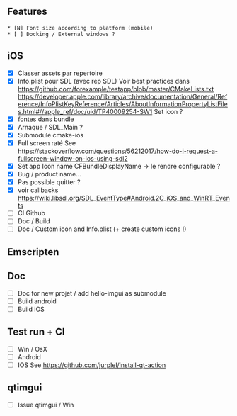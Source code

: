## Features
    * [N] Font size according to platform (mobile)
    * [ ] Docking / External windows ?
     
## iOS
* [X] Classer assets par repertoire
* [X] Info.plist pour SDL (avec rep SDL)
    Voir best practices dans https://github.com/forexample/testapp/blob/master/CMakeLists.txt
    https://developer.apple.com/library/archive/documentation/General/Reference/InfoPlistKeyReference/Articles/AboutInformationPropertyListFiles.html#//apple_ref/doc/uid/TP40009254-SW1
    Set icon ?
* [X] fontes dans bundle
* [X] Arnaque / SDL_Main ?
* [X] Submodule cmake-ios
* [X] Full screen raté
    See https://stackoverflow.com/questions/56212017/how-do-i-request-a-fullscreen-window-on-ios-using-sdl2
* [X] Set app Icon name
    CFBundleDisplayName -> le rendre configurable ?
* [X] Bug / product name...
* [X] Pas possible quitter ?
* [X] voir callbacks
      https://wiki.libsdl.org/SDL_EventType#Android.2C_iOS_and_WinRT_Events
* [ ] CI Github
* [ ] Doc / Build
* [ ] Doc / Custom icon and Info.plist (+ create custom icons !)

## Emscripten

## Doc

* [ ] Doc for new projet / add hello-imgui as submodule
* [ ] Build android
* [ ] Build iOS

## Test run + CI

* [ ] Win / OsX
* [ ] Android    
* [ ] IOS
See https://github.com/jurplel/install-qt-action
    
## qtimgui
* [ ] Issue qtimgui / Win
    